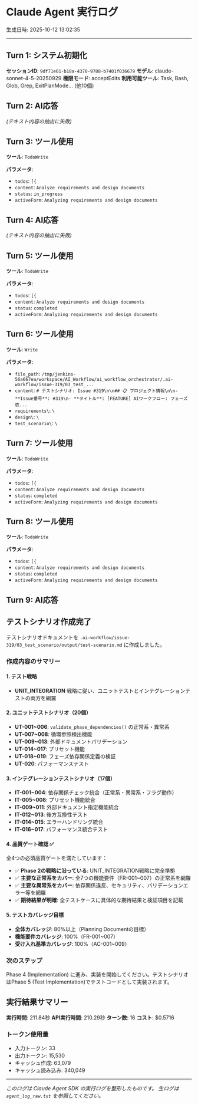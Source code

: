 # Claude Agent 実行ログ

生成日時: 2025-10-12 13:02:35

---

## Turn 1: システム初期化

**セッションID**: `9df71e01-b18a-4370-9788-b7401f036679`
**モデル**: claude-sonnet-4-5-20250929
**権限モード**: acceptEdits
**利用可能ツール**: Task, Bash, Glob, Grep, ExitPlanMode... (他10個)

## Turn 2: AI応答

*(テキスト内容の抽出に失敗)*

## Turn 3: ツール使用

**ツール**: `TodoWrite`

**パラメータ**:
- `todos`: `[{`
- `content`: `Analyze requirements and design documents`
- `status`: `in_progress`
- `activeForm`: `Analyzing requirements and design documents`

## Turn 4: AI応答

*(テキスト内容の抽出に失敗)*

## Turn 5: ツール使用

**ツール**: `TodoWrite`

**パラメータ**:
- `todos`: `[{`
- `content`: `Analyze requirements and design documents`
- `status`: `completed`
- `activeForm`: `Analyzing requirements and design documents`

## Turn 6: ツール使用

**ツール**: `Write`

**パラメータ**:
- `file_path`: `/tmp/jenkins-56a667ea/workspace/AI_Workflow/ai_workflow_orchestrator/.ai-workflow/issue-319/03_test_...`
- `content`: `# テストシナリオ: Issue #319\n\n## 📋 プロジェクト情報\n\n- **Issue番号**: #319\n- **タイトル**: [FEATURE] AIワークフロー: フェーズ依...`
- `requirements\`: `\`
- `design\`: `\`
- `test_scenario\`: `\`

## Turn 7: ツール使用

**ツール**: `TodoWrite`

**パラメータ**:
- `todos`: `[{`
- `content`: `Analyze requirements and design documents`
- `status`: `completed`
- `activeForm`: `Analyzing requirements and design documents`

## Turn 8: ツール使用

**ツール**: `TodoWrite`

**パラメータ**:
- `todos`: `[{`
- `content`: `Analyze requirements and design documents`
- `status`: `completed`
- `activeForm`: `Analyzing requirements and design documents`

## Turn 9: AI応答

## テストシナリオ作成完了

テストシナリオドキュメントを `.ai-workflow/issue-319/03_test_scenario/output/test-scenario.md` に作成しました。

### 作成内容のサマリー

#### 1. テスト戦略
- **UNIT_INTEGRATION** 戦略に従い、ユニットテストとインテグレーションテストの両方を網羅

#### 2. ユニットテストシナリオ（20個）
- **UT-001~006**: `validate_phase_dependencies()` の正常系・異常系
- **UT-007~008**: 循環参照検出機能
- **UT-009~013**: 外部ドキュメントバリデーション
- **UT-014~017**: プリセット機能
- **UT-018~019**: フェーズ依存関係定義の検証
- **UT-020**: パフォーマンステスト

#### 3. インテグレーションテストシナリオ（17個）
- **IT-001~004**: 依存関係チェック統合（正常系・異常系・フラグ動作）
- **IT-005~008**: プリセット機能統合
- **IT-009~011**: 外部ドキュメント指定機能統合
- **IT-012~013**: 後方互換性テスト
- **IT-014~015**: エラーハンドリング統合
- **IT-016~017**: パフォーマンス統合テスト

#### 4. 品質ゲート確認 ✅

全4つの必須品質ゲートを満たしています：

- ✅ **Phase 2の戦略に沿っている**: UNIT_INTEGRATION戦略に完全準拠
- ✅ **主要な正常系をカバー**: 全7つの機能要件（FR-001~007）の正常系を網羅
- ✅ **主要な異常系をカバー**: 依存関係違反、セキュリティ、バリデーションエラー等を網羅
- ✅ **期待結果が明確**: 全テストケースに具体的な期待結果と検証項目を記載

#### 5. テストカバレッジ目標
- **全体カバレッジ**: 80%以上（Planning Documentの目標）
- **機能要件カバレッジ**: 100%（FR-001~007）
- **受け入れ基準カバレッジ**: 100%（AC-001~009）

### 次のステップ

Phase 4 (Implementation) に進み、実装を開始してください。テストシナリオはPhase 5 (Test Implementation)でテストコードとして実装されます。

## 実行結果サマリー

**実行時間**: 211.84秒
**API実行時間**: 210.29秒
**ターン数**: 16
**コスト**: $0.5716

### トークン使用量
- 入力トークン: 33
- 出力トークン: 15,530
- キャッシュ作成: 63,079
- キャッシュ読み込み: 340,049

---

*このログは Claude Agent SDK の実行ログを整形したものです。*
*生ログは `agent_log_raw.txt` を参照してください。*